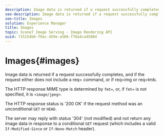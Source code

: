 ```yaml
---
description: Image data is returned if a request successfully completes, and if the request either does not include a req= command, or if req=img or req=tmb.
seo-description: Image data is returned if a request successfully completes, and if the request either does not include a req= command, or if req=img or req=tmb.
seo-title: Images
solution: Experience Manager
title: Images
topic: Scene7 Image Serving - Image Rendering API
uuid: 715154b6-f9ac-459e-a566-f78a4ca4580d
---
```


# Images{#images}

Image data is returned if a request successfully completes, and if the request either does not include a req= command, or if req=img or req=tmb.

The HTTP response MIME type is determined by `fmt=`, or, if `fmt=` is not specified, it is `<image/jpeg>`.

The HTTP response status is '200 OK' if the request method was an unconditional `GET` or `HEAD`.

The server may reply with status '304' (not modified) and not return any image data in response to a conditional `GET` request (which includes a valid `If-Modified-Since` or `If-None-Match` header). 

